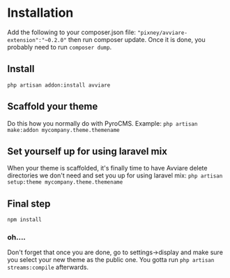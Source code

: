 # Installation
Add the following to your composer.json file: `"pixney/avviare-extension":"~0.2.0"` then run composer update. Once it is done, you probably need to run `composer dump`.

## Install
`php artisan addon:install avviare`

## Scaffold your theme
Do this how you normally do with PyroCMS. Example: `php artisan make:addon mycompany.theme.themename` 

## Set yourself up for using laravel mix
When your theme is scaffolded, it's finally time to have Avviare delete directories we don't need and set you up for using laravel mix: `php artisan setup:theme mycompany.theme.themename`

## Final step
`npm install`

### oh....
Don't forget that once you are done, go to settings->display and make sure you select your new theme as the public one. You gotta run `php artisan streams:compile` afterwards.